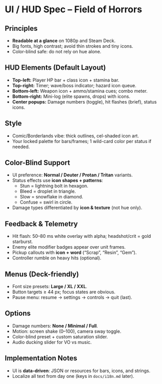 # UI / HUD Spec – Field of Horrors

## Principles
- **Readable at a glance** on 1080p and Steam Deck.
- Big fonts, high contrast; avoid thin strokes and tiny icons.
- Color-blind safe: do not rely on hue alone.

## HUD Elements (Default Layout)
- **Top-left:** Player HP bar + class icon + stamina bar.
- **Top-right:** Timer; wave/boss indicator; hazard icon queue.
- **Bottom-left:** Weapon icon + ammo/stamina cues; combo meter.
- **Bottom-right:** Mini-log (elite spawns, drops) with icons.
- **Center popups:** Damage numbers (toggle), hit flashes (brief), status icons.

## Style
- Comic/Borderlands vibe: thick outlines, cel-shaded icon art.
- Your locked palette for bars/frames; 1 wild-card color per status if needed.

## Color-Blind Support
- UI preference: **Normal / Deuter / Protan / Tritan** variants.
- Status effects use **icon shapes + patterns**:
  - Stun = lightning bolt in hexagon.
  - Bleed = droplet in triangle.
  - Slow = snowflake in diamond.
  - Confuse = swirl in circle.
- Damage types differentiated by **icon & texture** (not hue only).

## Feedback & Telemetry
- Hit flash: 50–80 ms white overlay with alpha; headshot/crit = gold starburst.
- Enemy elite modifier badges appear over unit frames.
- Pickup callouts with **icon + word** (“Scrap”, “Resin”, “Gem”).
- Controller rumble on heavy hits (optional).

## Menus (Deck-friendly)
- Font size presets: **Large / XL / XXL**.
- Button targets ≥ 44 px; focus states are obvious.
- Pause menu: resume → settings → controls → quit (last).

## Options
- Damage numbers: **None / Minimal / Full**.
- Motion: screen shake (0–100), camera sway toggle.
- Color-blind preset + custom saturation slider.
- Audio ducking slider for VO vs music.

## Implementation Notes
- UI is **data-driven**: JSON or resources for bars, icons, and strings.
- Localize all text from day one (keys in `docs/i18n.md` later).

